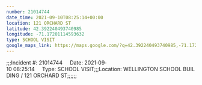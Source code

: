 ```yaml
---
number: 21014744
date_time: 2021-09-10T08:25:14+00:00
location: 121 ORCHARD ST
latitude: 42.392240493740985
longitude: -71.17201114593632
type: SCHOOL VISIT
google_maps_link: https://maps.google.com/?q=42.392240493740985,-71.17201114593632
---
```


;;;Incident #: 21014744     Date: 2021‐09‐10 08:25:14     Type: SCHOOL VISIT;;;Location: WELLINGTON SCHOOL BUILDING / 121 ORCHARD ST;;;;;;
